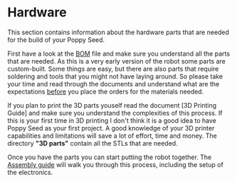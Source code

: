 # Hardware

This section contains information about the hardware parts that are needed for the build of your Poppy Seed.

First have a look at the [BOM](BOM.md) file and make sure you understand all the parts that are needed. As this is a very early version of the robot some parts are custom-built. Some things are easy, but there are also parts that require soldering  and tools that you might not have laying around. So please take your time and read through the documents and understand what are the expectations <u>before</u> you place the orders for the materials needed.

If you plan to print the 3D parts youself read the document [3D Printing Guide] and make sure you understand the complexities of this process. If this is your first time in 3D printing I don't think it is a good idea to have Poppy Seed as your first project. A good knowledge of your 3D printer capabilities and limitations will save a lot of effort, time and money. The directory <b>"3D parts"</b> contain all the STLs that are needed. 

Once you have the parts you can start putting the robot together. The [Assembly guide](../docs/assembly) will walk you through this process, including the setup of the electronics.

